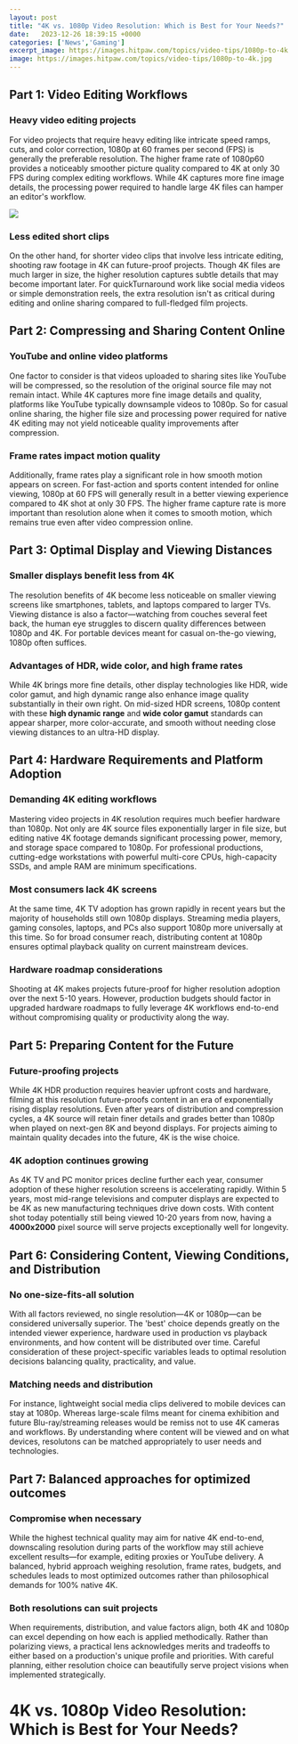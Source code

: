 ```yaml
---
layout: post
title: "4K vs. 1080p Video Resolution: Which is Best for Your Needs?"
date:   2023-12-26 18:39:15 +0000
categories: ['News','Gaming']
excerpt_image: https://images.hitpaw.com/topics/video-tips/1080p-to-4k.jpg
image: https://images.hitpaw.com/topics/video-tips/1080p-to-4k.jpg
---
```


## Part 1: Video Editing Workflows 
### **Heavy video editing projects**
For video projects that require heavy editing like intricate speed ramps, cuts, and color correction, 1080p at 60 frames per second (FPS) is generally the preferable resolution. The higher frame rate of 1080p60 provides a noticeably smoother picture quality compared to 4K at only 30 FPS during complex editing workflows. While 4K captures more fine image details, the processing power required to handle large 4K files can hamper an editor's workflow.

![](https://images.hitpaw.com/topics/video-tips/1080p-to-4k.jpg)
### **Less edited short clips** 
On the other hand, for shorter video clips that involve less intricate editing, shooting raw footage in 4K can future-proof projects. Though 4K files are much larger in size, the higher resolution captures subtle details that may become important later. For quickTurnaround work like social media videos or simple demonstration reels, the extra resolution isn't as critical during editing and online sharing compared to full-fledged film projects.
## Part 2: Compressing and Sharing Content Online
### **YouTube and online video platforms**
One factor to consider is that videos uploaded to sharing sites like YouTube will be compressed, so the resolution of the original source file may not remain intact. While 4K captures more fine image details and quality, platforms like YouTube typically downsample videos to 1080p. So for casual online sharing, the higher file size and processing power required for native 4K editing may not yield noticeable quality improvements after compression.
### **Frame rates impact motion quality** 
Additionally, frame rates play a significant role in how smooth motion appears on screen. For fast-action and sports content intended for online viewing, 1080p at 60 FPS will generally result in a better viewing experience compared to 4K shot at only 30 FPS. The higher frame capture rate is more important than resolution alone when it comes to smooth motion, which remains true even after video compression online.
## Part 3: Optimal Display and Viewing Distances
### **Smaller displays benefit less from 4K**
The resolution benefits of 4K become less noticeable on smaller viewing screens like smartphones, tablets, and laptops compared to larger TVs. Viewing distance is also a factor—watching from couches several feet back, the human eye struggles to discern quality differences between 1080p and 4K. For portable devices meant for casual on-the-go viewing, 1080p often suffices.
### **Advantages of HDR, wide color, and high frame rates**
While 4K brings more fine details, other display technologies like HDR, wide color gamut, and high dynamic range also enhance image quality substantially in their own right. On mid-sized HDR screens, 1080p content with these **high dynamic range** and **wide color gamut** standards can appear sharper, more color-accurate, and smooth without needing close viewing distances to an ultra-HD display.
## Part 4: Hardware Requirements and Platform Adoption  
### **Demanding 4K editing workflows**
Mastering video projects in 4K resolution requires much beefier hardware than 1080p. Not only are 4K source files exponentially larger in file size, but editing native 4K footage demands significant processing power, memory, and storage space compared to 1080p. For professional productions, cutting-edge workstations with powerful multi-core CPUs, high-capacity SSDs, and ample RAM are minimum specifications.
### **Most consumers lack 4K screens** 
At the same time, 4K TV adoption has grown rapidly in recent years but the majority of households still own 1080p displays. Streaming media players, gaming consoles, laptops, and PCs also support 1080p more universally at this time. So for broad consumer reach, distributing content at 1080p ensures optimal playback quality on current mainstream devices.
### **Hardware roadmap considerations**
Shooting at 4K makes projects future-proof for higher resolution adoption over the next 5-10 years. However, production budgets should factor in upgraded hardware roadmaps to fully leverage 4K workflows end-to-end without compromising quality or productivity along the way.
## Part 5: Preparing Content for the Future   
### **Future-proofing projects**
While 4K HDR production requires heavier upfront costs and hardware, filming at this resolution future-proofs content in an era of exponentially rising display resolutions. Even after years of distribution and compression cycles, a 4K source will retain finer details and grades better than 1080p when played on next-gen 8K and beyond displays. For projects aiming to maintain quality decades into the future, 4K is the wise choice.
### **4K adoption continues growing**  
As 4K TV and PC monitor prices decline further each year, consumer adoption of these higher resolution screens is accelerating rapidly. Within 5 years, most mid-range televisions and computer displays are expected to be 4K as new manufacturing techniques drive down costs. With content shot today potentially still being viewed 10-20 years from now, having a **4000x2000** pixel source will serve projects exceptionally well for longevity.
## Part 6: Considering Content, Viewing Conditions, and Distribution
### **No one-size-fits-all solution**
With all factors reviewed, no single resolution—4K or 1080p—can be considered universally superior. The 'best' choice depends greatly on the intended viewer experience, hardware used in production vs playback environments, and how content will be distributed over time. Careful consideration of these project-specific variables leads to optimal resolution decisions balancing quality, practicality, and value.
### **Matching needs and distribution**  
For instance, lightweight social media clips delivered to mobile devices can stay at 1080p. Whereas large-scale films meant for cinema exhibition and future Blu-ray/streaming releases would be remiss not to use 4K cameras and workflows. By understanding where content will be viewed and on what devices, resolutons can be matched appropriately to user needs and technologies.
## Part 7: Balanced approaches for optimized outcomes
### **Compromise when necessary**
While the highest technical quality may aim for native 4K end-to-end, downscaling resolution during parts of the workflow may still achieve excellent results—for example, editing proxies or YouTube delivery. A balanced, hybrid approach weighing resolution, frame rates, budgets, and schedules leads to most optimized outcomes rather than philosophical demands for 100% native 4K.
### **Both resolutions can suit projects** 
When requirements, distribution, and value factors align, both 4K and 1080p can excel depending on how each is applied methodically. Rather than polarizing views, a practical lens acknowledges merits and tradeoffs to either based on a production's unique profile and priorities. With careful planning, either resolution choice can beautifully serve project visions when implemented strategically.
# 4K vs. 1080p Video Resolution: Which is Best for Your Needs?